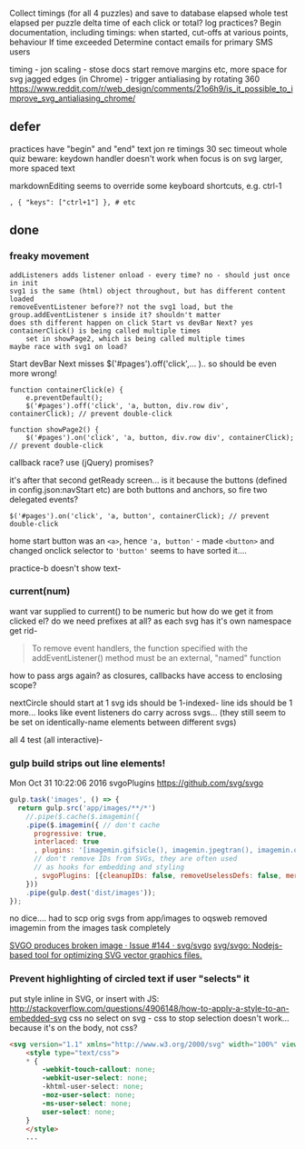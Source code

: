 
Collect timings (for all 4 puzzles) and save to database
    elapsed whole test
    elapsed per puzzle
    delta time of each click or total?
    log practices?
Begin documentation, including timings: when started,  cut-offs at various points, behaviour If time exceeded
Determine contact emails for primary SMS users

timing - jon
scaling - stose
docs start
remove margins etc, more space for svg
jagged edges (in Chrome) - trigger antialiasing by rotating 360 https://www.reddit.com/r/web_design/comments/21o6h9/is_it_possible_to_improve_svg_antialiasing_chrome/

## defer

practices have "begin" and "end" text
jon re timings
    30 sec timeout whole quiz
beware: keydown handler doesn't work when focus is on svg
larger, more spaced text

markdownEditing seems to override some keyboard shortcuts, e.g. ctrl-1

    , { "keys": ["ctrl+1"] }, # etc

## done

### freaky movement

    addListeners adds listener onload - every time? no - should just once in init
    svg1 is the same (html) object throughout, but has different content loaded
    removeEventListener before?? not the svg1 load, but the group.addEventListener s inside it? shouldn't matter
    does sth different happen on click Start vs devBar Next? yes
    containerClick() is being called multiple times
        set in showPage2, which is being called multiple times
    maybe race with svg1 on load?
Start
devBar Next
    misses $('#pages').off('click',... ).. so should be even more wrong!

    function containerClick(e) {
        e.preventDefault();
        $('#pages').off('click', 'a, button, div.row div', containerClick); // prevent double-click

    function showPage2() {
        $('#pages').on('click', 'a, button, div.row div', containerClick); // prevent double-click

callback race?
use (jQuery) promises?

it's after that second getReady screen...
is it because the buttons (defined in config.json:navStart etc) are both buttons and anchors, so fire two delegated events? 
    
    $('#pages').on('click', 'a, button', containerClick); // prevent double-click

home start button was an `<a>`, hence `'a, button'` - made `<button>` and changed onclick selector to `'button'`
seems to have sorted it....

practice-b doesn't show text-

### current(num)

want var supplied to current() to be numeric
    but how do we get it from clicked el?
    do we need prefixes at all? as each svg has it's own namespace get rid-

>To remove event handlers, the function specified with the addEventListener() method must be an external, "named" function

how to pass args again?
as closures, callbacks have access to enclosing scope?

nextCircle should start at 1
svg ids should be 1-indexed-
line ids should be 1 more...
looks like event listeners do carry across svgs... (they still seem to be set on identically-name elements between different svgs)

all 4 test (all interactive)-

### gulp build strips out line elements!

Mon Oct 31 10:22:06 2016
svgoPlugins https://github.com/svg/svgo

```js
gulp.task('images', () => {
  return gulp.src('app/images/**/*')
    //.pipe($.cache($.imagemin({
    .pipe($.imagemin({ // don't cache
      progressive: true,
      interlaced: true
      , plugins: '[imagemin.gifsicle(), imagemin.jpegtran(), imagemin.optipng()]' // no imagemin.svgo()
      // don't remove IDs from SVGs, they are often used
      // as hooks for embedding and styling
      , svgoPlugins: [{cleanupIDs: false, removeUselessDefs: false, mergePaths: false, removeUnknownsAndDefaults: false}]
    }))
    .pipe(gulp.dest('dist/images'));
});
```

no dice.... had to scp orig svgs from app/images to oqsweb
removed imagemin from the images task completely

[SVGO produces broken image · Issue #144 · svg/svgo](https://github.com/svg/svgo/issues/144)
[svg/svgo: Nodejs-based tool for optimizing SVG vector graphics files.](https://github.com/svg/svgo#what-it-can-do)


### Prevent highlighting of circled text if user "selects" it

put style inline in SVG, or insert with JS: http://stackoverflow.com/questions/4906148/how-to-apply-a-style-to-an-embedded-svg
css no select on svg - css to stop selection doesn't work... because it's on the body, not css?

```html
<svg version="1.1" xmlns="http://www.w3.org/2000/svg" width="100%" viewBox="0 0 600 600">
    <style type="text/css">
    * {
        -webkit-touch-callout: none;
        -webkit-user-select: none;
        -khtml-user-select: none;
        -moz-user-select: none;
        -ms-user-select: none;
        user-select: none;
    }
    </style>
    ...
```

